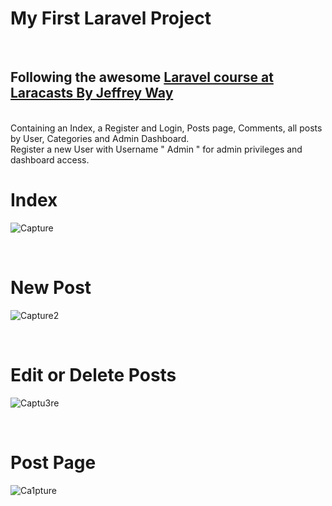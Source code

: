 <h1> My First Laravel Project </h1>
<br>
<h2> Following the awesome <a href="https://laracasts.com/series/laravel-8-from-scratch/">Laravel course at Laracasts By Jeffrey Way </a> </h2>
<br>
Containing an Index, a Register and Login, Posts page, Comments, all posts by User, Categories and Admin Dashboard.
<br>
Register a new User with Username " Admin " for admin privileges and dashboard access.
<br>

<h1>Index</h1>

![Capture](https://user-images.githubusercontent.com/112224378/190570280-36e89c46-7caa-46b8-bb80-4f9f1f20cc85.PNG)

<br>


<h1>New Post</h1>

![Capture2](https://user-images.githubusercontent.com/112224378/190570334-c713a275-8a70-4f85-a5f2-242b3cfe54fe.PNG)

<br>


<h1>Edit or Delete Posts</h1>

![Captu3re](https://user-images.githubusercontent.com/112224378/190570436-d041855b-a691-4893-b997-eb58e9306c0f.PNG)

<br>


<h1>Post Page</h1>

![Ca1pture](https://user-images.githubusercontent.com/112224378/190570460-7b9e8409-0e99-4e66-9ef3-5e5829783120.PNG)

